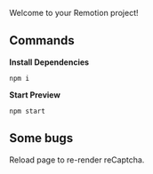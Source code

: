 Welcome to your Remotion project!

## Commands

**Install Dependencies**

```console
npm i
```

**Start Preview**

```console
npm start
```

## Some bugs

Reload page to re-render reCaptcha.

